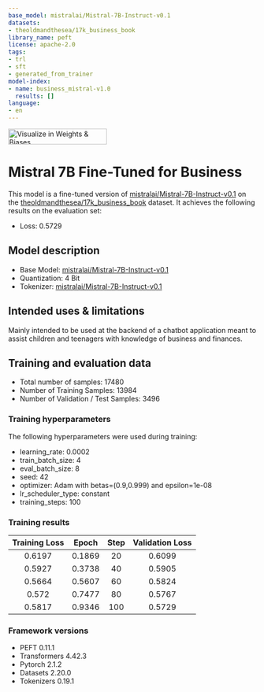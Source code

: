 ```yaml
---
base_model: mistralai/Mistral-7B-Instruct-v0.1
datasets:
- theoldmandthesea/17k_business_book
library_name: peft
license: apache-2.0
tags:
- trl
- sft
- generated_from_trainer
model-index:
- name: business_mistral-v1.0
  results: []
language:
- en
---
```


<!-- This model card has been generated automatically according to the information the Trainer had access to. You
should probably proofread and complete it, then remove this comment. -->

[<img src="https://raw.githubusercontent.com/wandb/assets/main/wandb-github-badge-28.svg" alt="Visualize in Weights & Biases" width="200" height="32"/>](https://wandb.ai/vjayram-enag-pes-university/huggingface/runs/u8906alp)
# Mistral 7B Fine-Tuned for Business

This model is a fine-tuned version of [mistralai/Mistral-7B-Instruct-v0.1](https://huggingface.co/mistralai/Mistral-7B-Instruct-v0.1) on the [theoldmandthesea/17k_business_book](https://huggingface.co/datasets/theoldmandthesea/17k_business_book) dataset.
It achieves the following results on the evaluation set:
- Loss: 0.5729

## Model description

- Base Model: [mistralai/Mistral-7B-Instruct-v0.1](https://huggingface.co/mistralai/Mistral-7B-Instruct-v0.1)
- Quantization: 4 Bit
- Tokenizer: [mistralai/Mistral-7B-Instruct-v0.1](https://huggingface.co/mistralai/Mistral-7B-Instruct-v0.1)

## Intended uses & limitations

Mainly intended to be used at the backend of a chatbot application meant to assist children and teenagers with knowledge of business and finances.

## Training and evaluation data

- Total number of samples: 17480
- Number of Training Samples: 13984
- Number of Validation / Test Samples: 3496

### Training hyperparameters

The following hyperparameters were used during training:
- learning_rate: 0.0002
- train_batch_size: 4
- eval_batch_size: 8
- seed: 42
- optimizer: Adam with betas=(0.9,0.999) and epsilon=1e-08
- lr_scheduler_type: constant
- training_steps: 100

### Training results

| Training Loss | Epoch  | Step | Validation Loss |
|:-------------:|:------:|:----:|:---------------:|
| 0.6197        | 0.1869 | 20   | 0.6099          |
| 0.5927        | 0.3738 | 40   | 0.5905          |
| 0.5664        | 0.5607 | 60   | 0.5824          |
| 0.572         | 0.7477 | 80   | 0.5767          |
| 0.5817        | 0.9346 | 100  | 0.5729          |


### Framework versions

- PEFT 0.11.1
- Transformers 4.42.3
- Pytorch 2.1.2
- Datasets 2.20.0
- Tokenizers 0.19.1
